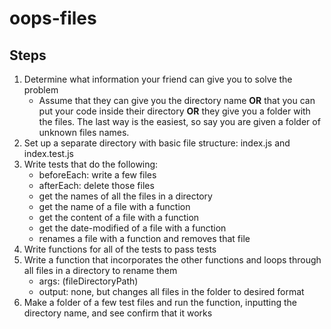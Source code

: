 # oops-files

## Steps

1. Determine what information your friend can give you to solve the problem
      * Assume that they can give you the directory name **OR** that you can put your code inside their directory **OR** they give you a folder with the files. The last way is the easiest, so say you are given a folder of unknown files names.
1. Set up a separate directory with basic file structure: index.js and index.test.js
1. Write tests that do the following:
      * beforeEach: write a few files
      * afterEach: delete those files
      * get the names of all the files in a directory
      * get the name of a file with a function
      * get the content of a file with a function
      * get the date-modified of a file with a function
      * renames a file with a function and removes that file
1. Write functions for all of the tests to pass tests
1. Write a function that incorporates the other functions and loops through all files in a directory to rename them
      * args: (fileDirectoryPath)
      * output: none, but changes all files in the folder to desired format
1. Make a folder of a few test files and run the function, inputting the directory name, and see confirm that it works
